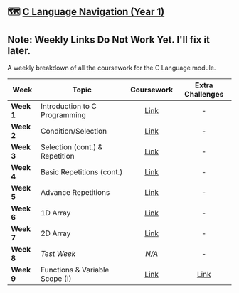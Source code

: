 ## 🗺️ [C Language Navigation (Year 1)](./Work/%5BYear%201%5D%20C%20Langauge%20Work/)
## Note: Weekly Links Do Not Work Yet. I'll fix it later.

A weekly breakdown of all the coursework for the C Language module.

| Week         | Topic                            | Coursework                                                                         | Extra Challenges                                                                           |
|--------------|----------------------------------|:----------------------------------------------------------------------------------:|:------------------------------------------------------------------------------------------:|
| **Week 1**   | Introduction to C Programming    | [Link](./Work/%5BYear%201%5D%20C%20Langauge%20Work/%5BWeek%201%5D/)                  |        -                                                                                   |
| **Week 2**   | Condition/Selection              | [Link](./Work/%5BYear%201%5D%20C%20Langauge%20Work/%5BWeek%202%5D/)                  |        -                                                                                   |
| **Week 3**   | Selection (cont.) & Repetition   | [Link](./Work/%5BYear%201%5D%20C%20Langauge%20Work/%5BWeek%203%5D/)                  |        -                                                                                   |
| **Week 4**   | Basic Repetitions (cont.)        | [Link](./Work/%5BYear%201%5D%20C%20Langauge%20Work/%5BWeek%204%5D/)                  |        -                                                                                   |
| **Week 5**   | Advance Repetitions              | [Link](./Work/%5BYear%201%5D%20C%20Langauge%20Work/%5BWeek%205%5D/)                  |        -                                                                                   |
| **Week 6**   | 1D Array                         | [Link](./Work/%5BYear%201%5D%20C%20Langauge%20Work/%5BWeek%206%5D/)                  |        -                                                                                   |
| **Week 7**   | 2D Array                         | [Link](./Work/%5BYear%201%5D%20C%20Langauge%20Work/%5BWeek%207%5D/)                  |        -                                                                                   |
| **Week 8**   | *Test Week*                      |                                  *N/A*                                       |        -                                                                                   |
| **Week 9**   | Functions & Variable Scope (I)   | [Link](./Work/%5BYear%201%5D%20C%20Langauge%20Work/%5BWeek%209%5D/)                  | [Link](./Work/%5BYear%201%5D%20C%20Langauge%20Work/%5BExtra%5D%20%5BWeek%209%5D/)           |
